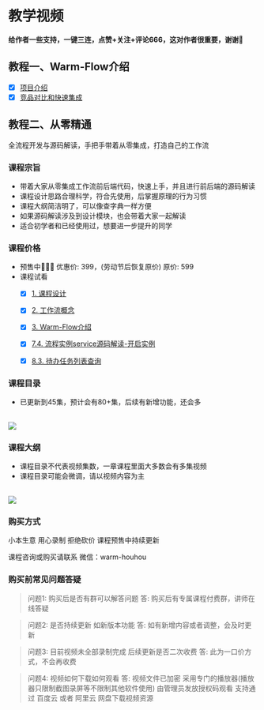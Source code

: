 # 教学视频
<!-- @include: ../other/betweengg.md -->

**给作者一些支持，一键三连，<span class="red-font">点赞+关注+评论666</span>，这对作者很重要，谢谢🤞**

## **教程一、Warm-Flow介绍**

* [x] [项目介绍](https://www.bilibili.com/video/BV1AWRGYEEVr?vd_source=1be886ace16159801f6ed0106df215d9&spm_id_from=333.788.videopod.sections)
* [x] [竞品对比和快速集成](https://www.bilibili.com/video/BV1pWRGY7EEM?vd_source=1be886ace16159801f6ed0106df215d9&spm_id_from=333.788.videopod.sections)

## **教程二、从零精通**
全流程开发与源码解读，<span class="red-font">手把手</span>带着从零集成，打造自己的工作流
### **课程宗旨**
- 带着大家从<span class="red-font">零集成</span>工作流<span class="red-font">前后端</span>代码，快速上手，并且进行前后端的<span class="red-font">源码解读</span>
- 课程设计思路<span class="red-font">合理科学</span>，符合<span class="red-font">先使用，后掌握原理</span>的行为习惯
- 课程大纲简洁明了，可以像<span class="red-font">查字典</span>一样方便
- 如果源码解读涉及到<span class="red-font">设计模块</span>，也会带着大家一起解读
- 适合初学者和已经使用过，想要进一步<span class="red-font">提升</span>的同学

### **课程价格**
- 预售中🎉🎉🎉 优惠价: <span class="red-font-bold">399</span>，(劳动节后恢复原价) 原价: <span class="red-font-bold">599</span>
- 课程试看
  * [x] [1. 课程设计](https://www.bilibili.com/video/BV15yZGYyEy6?spm_id_from=333.788.videopod.sections&vd_source=1be886ace16159801f6ed0106df215d9)
  * [x] [2. 工作流概念](https://www.bilibili.com/video/BV1tufAY6EVr/?spm_id_from=333.1387.collection.video_card.click&vd_source=1be886ace16159801f6ed0106df215d9)
  * [x] [3. Warm-Flow介绍](https://www.bilibili.com/video/BV14ufAY6Eyi?spm_id_from=333.788.videopod.sections&vd_source=1be886ace16159801f6ed0106df215d9)
  * [x] [7.4. 流程实例service源码解读-开启实例](https://www.bilibili.com/video/BV1PQoXYMEFA/?spm_id_from=333.1387.collection.video_card.click&vd_source=1be886ace16159801f6ed0106df215d9)
  * [x] [8.3. 待办任务列表查询](https://www.bilibili.com/video/BV1JeZGYHEao/?vd_source=1be886ace16159801f6ed0106df215d9)


### **课程目录**
- 已更新到<span class="red-font-bold">45</span>集，预计会有<span class="red-font-bold">80+</span>集，后续有新增功能，还会多

<br>

<div><img src="/videosml.png"></div>


### **课程大纲**
- 课程目录不代表视频集数，一章课程里面大多数会有多集视频
- 课程目录可能会微调，请以视频内容为主

<br>

<div><img src="/videos.png"></div>


### **购买方式**
小本生意 用心录制 拒绝砍价 课程预售中持续更新

课程咨询或购买请联系
微信：<span class="red-font-bold">warm-houhou</span>


### **购买前常见问题答疑**
> 问题1: 购买后是否有群可以解答问题
> 答: 购买后有专属课程付费群，讲师在线答疑

> 问题2: 是否持续更新 如新版本功能
> 答: 如有新增内容或者调整，会及时更新

> 问题3: 目前视频未全部录制完成 后续更新是否二次收费
> 答: 此为一口价方式，不会再收费

> 问题4: 视频如何下载如何观看
> 答: 视频文件已加密 采用专门的播放器(播放器只限制截图录屏等不限制其他软件使用) 由管理员发放授权码观看
> 支持通过 百度云 或者 阿里云 网盘下载视频资源
